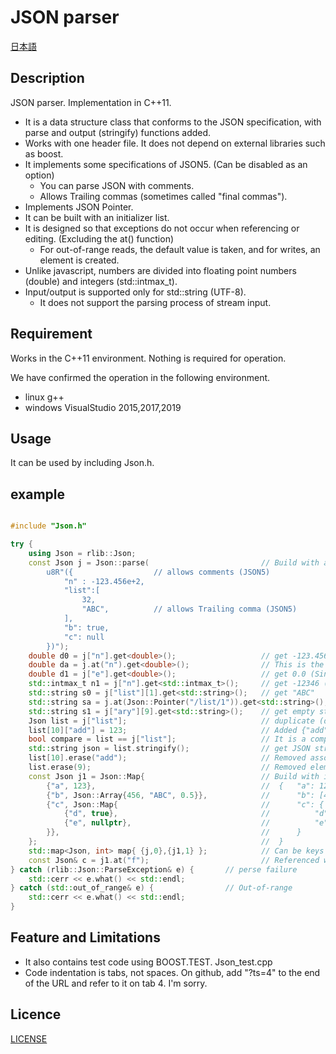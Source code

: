 # JSON parser

[日本語](/README.ja.md)

## Description

JSON parser. Implementation in C++11.

+ It is a data structure class that conforms to the JSON specification, with parse and output (stringify) functions added.
+ Works with one header file. It does not depend on external libraries such as boost.
+ It implements some specifications of JSON5. (Can be disabled as an option)
  + You can parse JSON with comments. 
  + Allows Trailing commas (sometimes called "final commas").
+ Implements JSON Pointer.
+ It can be built with an initializer list.
+ It is designed so that exceptions do not occur when referencing or editing. (Excluding the at() function)
  + For out-of-range reads, the default value is taken, and for writes, an element is created.
+ Unlike javascript, numbers are divided into floating point numbers (double) and integers (std::intmax_t).
+ Input/output is supported only for std::string (UTF-8).
  + It does not support the parsing process of stream input.


## Requirement

Works in the C++11 environment. Nothing is required for operation.

We have confirmed the operation in the following environment.
+ linux g++
+ windows VisualStudio 2015,2017,2019

## Usage

It can be used by including Json.h.

## example

```c++

#include "Json.h"

try {
    using Json = rlib::Json;
    const Json j = Json::parse(                         // Build with a JSON string
        u8R"({                  // allows comments (JSON5)
            "n" : -123.456e+2,
            "list":[
                32,
                "ABC",          // allows Trailing comma (JSON5)
            ],
            "b": true,
            "c": null
        })");
    double d0 = j["n"].get<double>();                   // get -123.456e+2
    double da = j.at("n").get<double>();                // This is the description referenced by at(). (An exception will be thrown if it is out of range)
    double d1 = j["e"].get<double>();                   // get 0.0 (Since a position that does not exist is specified, the default value can be taken.)
    std::intmax_t n1 = j["n"].get<std::intmax_t>();     // get -12346 (You can take rounded integer values)
    std::string s0 = j["list"][1].get<std::string>();   // get "ABC"
    std::string sa = j.at(Json::Pointer("/list/1")).get<std::string>(); // It is a description specified by JSON Pointer.
    std::string s1 = j["ary"][9].get<std::string>();    // get empty string (Since a position that does not exist is specified, the default value can be taken.)
    Json list = j["list"];                              // duplicate (deep copy) from "list"
    list[10]["add"] = 123;                              // Added {"add": 123} to position [10] (positions of array [2-9] are padded with null)
    bool compare = list == j["list"];                   // It is a comparison. get false.
    std::string json = list.stringify();                // get JSON string
    list[10].erase("add");                              // Removed associative array element ({"add": 123}) at position [10]
    list.erase(9);                                      // Removed element (null) at position [9]
    const Json j1 = Json::Map{                          // Build with initializer list
        {"a", 123},                                     //  {   "a": 123,
        {"b", Json::Array{456, "ABC", 0.5}},            //      "b": [456, "ABC", 0.5],
        {"c", Json::Map{                                //      "c": {
            {"d", true},                                //          "d": true,
            {"e", nullptr},                             //          "e": null
        }},                                             //      }
    };                                                  //  }
    std::map<Json, int> map{ {j,0},{j1,1} };            // Can be keys such as std::map, set
    const Json& c = j1.at("f");                         // Referenced with at() raises an exception if out of range
} catch (rlib::Json::ParseException& e) {       // perse failure
    std::cerr << e.what() << std::endl;
} catch (std::out_of_range& e) {                // Out-of-range
    std::cerr << e.what() << std::endl;
}
```


## Feature and Limitations

- It also contains test code using BOOST.TEST. Json_test.cpp
- Code indentation is tabs, not spaces. On github, add "?ts=4" to the end of the URL and refer to it on tab 4. I'm sorry.

## Licence

[LICENSE](/LICENSE)

